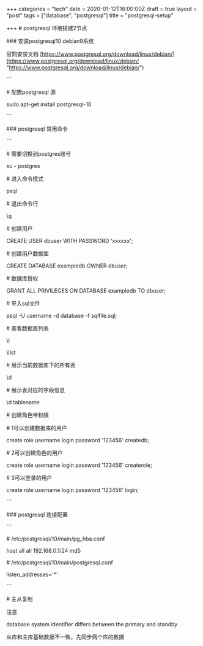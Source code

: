 +++
categories = "tech"
date = 2020-01-12T16:00:00Z
draft = true
layout = "post"
tags = ["database", "postgresql"]
title = "postgresql-setup"

+++
\# postgresql 环境搭建2节点

\### 安装postgresql10 debian9系统

官网安装文档 [https://www.postgresql.org/download/linux/debian/](https://www.postgresql.org/download/linux/debian/ "https://www.postgresql.org/download/linux/debian/")

\`\`\`

\# 配置postgresql 源

sudo apt-get install postgresql-10

\`\`\`

\### postgresql 常用命令

\`\`\`

\# 需要切换到postgres账号

su - postgres

\# 进入命令模式

psql

\# 退出命令行

\\q

\# 创建用户

CREATE USER dbuser WITH PASSWORD 'xxxxxx';

\# 创建用户数据库

CREATE DATABASE exampledb OWNER dbuser;

\# 数据库授权

GRANT ALL PRIVILEGES ON DATABASE exampledb TO dbuser;

\# 导入sql文件

psql -U username -d database -f sqlfile.sql;

\# 查看数据库列表

\\l 

\\list

\# 展示当前数据库下的所有表

\\d

\# 展示表对应的字段信息

\\d tablename

\# 创建角色带权限

\# 1可以创建数据库的用户

create role username login password '123456' createdb;

\# 2可以创建角色的用户

create role username login password '123456' createrole;

\# 3可以登录的用户

create role username login password '123456' login;

\`\`\`

\### postgresql 连接配置

\`\`\`

\# /etc/postgresql/10/main/pg_hba.conf

host      all                 all            192.168.0.1/24          md5

\# /etc/postgresql/10/main/postgresql.conf

listen_addresses='*'

\`\`\`

\# 主从复制

注意

database system identifier differs between the primary and standby

从库和主库基础数据不一致，先同步两个库的数据